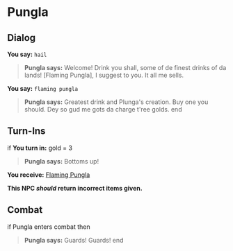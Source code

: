 # Pungla
## Dialog

**You say:** `hail`



>**Pungla says:** Welcome! Drink you shall, some of de finest drinks of da lands! [Flaming Pungla], I suggest to you. It all me sells.

**You say:** `flaming pungla`



>**Pungla says:** Greatest drink and Plunga's creation. Buy one you should. Dey so gud me gots da charge t'ree golds.
end

## Turn-Ins





if **You turn in:** gold = 3


>**Pungla says:** Bottoms up!





 **You receive:**  [Flaming Pungla](/item/13382) 



**This NPC *should* return incorrect items given.**


## Combat


if Pungla enters combat  then


>**Pungla says:** Guards! Guards!
end
